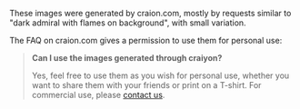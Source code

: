 These images were generated by craion.com, mostly by requests similar to "dark admiral with flames on background", with small variation.

The FAQ on craion.com gives a permission to use them for personal use:

> **Can I use the images generated through craiyon?**
>
> Yes, feel free to use them as you wish for personal use, whether you want to share them with your friends or print on a T-shirt. For commercial use, please [contact us](https://www.craiyon.com/#contact).
